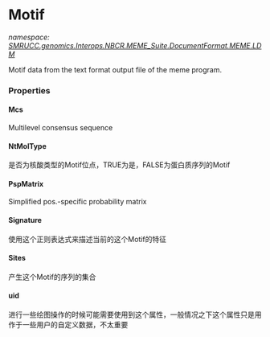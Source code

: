 ﻿# Motif
_namespace: [SMRUCC.genomics.Interops.NBCR.MEME_Suite.DocumentFormat.MEME.LDM](./index.md)_

Motif data from the text format output file of the meme program.




### Properties

#### Mcs
Multilevel consensus sequence
#### NtMolType
是否为核酸类型的Motif位点，TRUE为是，FALSE为蛋白质序列的Motif
#### PspMatrix
Simplified pos.-specific probability matrix
#### Signature
使用这个正则表达式来描述当前的这个Motif的特征
#### Sites
产生这个Motif的序列的集合
#### uid
进行一些绘图操作的时候可能需要使用到这个属性，一般情况之下这个属性只是用作于一些用户的自定义数据，不太重要
